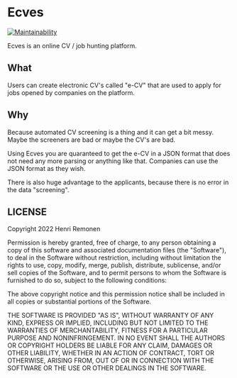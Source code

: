 # Ecves

[![Maintainability](https://api.codeclimate.com/v1/badges/c1843a79caded44d3639/maintainability)](https://codeclimate.com/github/HRemonen/ecvs/maintainability)

Ecves is an online CV / job hunting platform.

## What
Users can create electronic CV's called "e-CV" that are used to apply for jobs opened by companies 
on the platform.


## Why
Because automated CV screening is a thing and it can get a bit messy. Maybe the screeners are bad 
or maybe the CV's are bad.

Using Ecves you are quaranteed to get the e-CV in a JSON format that does not need any more parsing
or anything like that. Companies can use the JSON format as they wish.

There is also huge advantage to the applicants, because there is no error in the data "screening".


## LICENSE

Copyright 2022 Henri Remonen

Permission is hereby granted, free of charge, to any person obtaining a copy of this software and associated documentation files (the "Software"), to deal in the Software without restriction, including without limitation the rights to use, copy, modify, merge, publish, distribute, sublicense, and/or sell copies of the Software, and to permit persons to whom the Software is furnished to do so, subject to the following conditions:

The above copyright notice and this permission notice shall be included in all copies or substantial portions of the Software.

THE SOFTWARE IS PROVIDED "AS IS", WITHOUT WARRANTY OF ANY KIND, EXPRESS OR IMPLIED, INCLUDING BUT NOT LIMITED TO THE WARRANTIES OF MERCHANTABILITY, FITNESS FOR A PARTICULAR PURPOSE AND NONINFRINGEMENT. IN NO EVENT SHALL THE AUTHORS OR COPYRIGHT HOLDERS BE LIABLE FOR ANY CLAIM, DAMAGES OR OTHER LIABILITY, WHETHER IN AN ACTION OF CONTRACT, TORT OR OTHERWISE, ARISING FROM, OUT OF OR IN CONNECTION WITH THE SOFTWARE OR THE USE OR OTHER DEALINGS IN THE SOFTWARE.